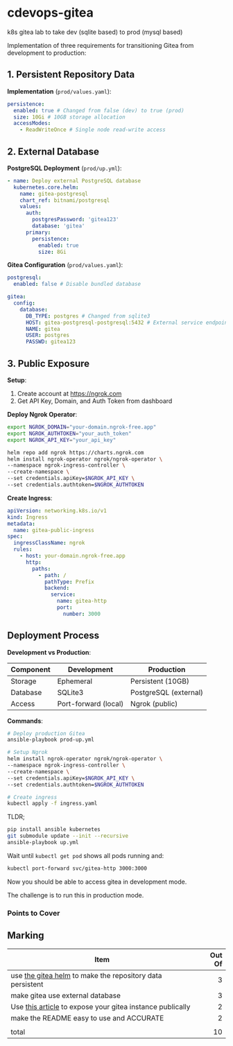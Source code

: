 # cdevops-gitea

k8s gitea lab to take dev (sqlite based) to prod (mysql based)

Implementation of three requirements for transitioning Gitea from development to production:

## 1. Persistent Repository Data

**Implementation** (`prod/values.yaml`):

```yaml
persistence:
  enabled: true # Changed from false (dev) to true (prod)
  size: 10Gi # 10GB storage allocation
  accessModes:
    - ReadWriteOnce # Single node read-write access
```

## 2. External Database

**PostgreSQL Deployment** (`prod/up.yml`):

```yaml
- name: Deploy external PostgreSQL database
  kubernetes.core.helm:
    name: gitea-postgresql
    chart_ref: bitnami/postgresql
    values:
      auth:
        postgresPassword: 'gitea123'
        database: 'gitea'
      primary:
        persistence:
          enabled: true
          size: 8Gi
```

**Gitea Configuration** (`prod/values.yaml`):

```yaml
postgresql:
  enabled: false # Disable bundled database

gitea:
  config:
    database:
      DB_TYPE: postgres # Changed from sqlite3
      HOST: gitea-postgresql-postgresql:5432 # External service endpoint
      NAME: gitea
      USER: postgres
      PASSWD: gitea123
```

## 3. Public Exposure

**Setup**:

1. Create account at https://ngrok.com
2. Get API Key, Domain, and Auth Token from dashboard

**Deploy Ngrok Operator**:

```bash
export NGROK_DOMAIN="your-domain.ngrok-free.app"
export NGROK_AUTHTOKEN="your_auth_token"
export NGROK_API_KEY="your_api_key"

helm repo add ngrok https://charts.ngrok.com
helm install ngrok-operator ngrok/ngrok-operator \
--namespace ngrok-ingress-controller \
--create-namespace \
--set credentials.apiKey=$NGROK_API_KEY \
--set credentials.authtoken=$NGROK_AUTHTOKEN
```

**Create Ingress**:

```yaml
apiVersion: networking.k8s.io/v1
kind: Ingress
metadata:
  name: gitea-public-ingress
spec:
  ingressClassName: ngrok
  rules:
    - host: your-domain.ngrok-free.app
      http:
        paths:
          - path: /
            pathType: Prefix
            backend:
              service:
                name: gitea-http
                port:
                  number: 3000
```

## Deployment Process

**Development vs Production**:

| Component | Development          | Production            |
| --------- | -------------------- | --------------------- |
| Storage   | Ephemeral            | Persistent (10GB)     |
| Database  | SQLite3              | PostgreSQL (external) |
| Access    | Port-forward (local) | Ngrok (public)        |

**Commands**:

```bash
# Deploy production Gitea
ansible-playbook prod-up.yml

# Setup Ngrok
helm install ngrok-operator ngrok/ngrok-operator \
--namespace ngrok-ingress-controller \
--create-namespace \
--set credentials.apiKey=$NGROK_API_KEY \
--set credentials.authtoken=$NGROK_AUTHTOKEN

# Create ingress
kubectl apply -f ingress.yaml
```

TLDR;

```bash
pip install ansible kubernetes
git submodule update --init --recursive
ansible-playbook up.yml
```

Wait until `kubectl get pod` shows all pods running and:

```bash
kubectl port-forward svc/gitea-http 3000:3000
```

Now you should be able to access gitea in development mode.

The challenge is to run this in production mode.

### Points to Cover

## Marking

| Item                                                                                                                   | Out Of |
| ---------------------------------------------------------------------------------------------------------------------- | -----: |
| use [the gitea helm](https://gitea.com/gitea/helm-gitea) to make the repository data persistent                        |      3 |
| make gitea use external database                                                                                       |      3 |
| Use [this article](https://blog.techiescamp.com/using-ngrok-with-kubernetes/) to expose your gitea instance publically |      2 |
| make the README easy to use and ACCURATE                                                                               |      2 |
|                                                                                                                        |        |
| total                                                                                                                  |     10 |

